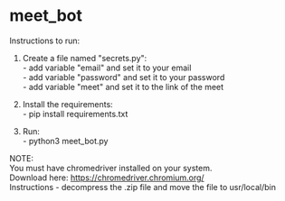 # meet_bot

Instructions to run:
  1. Create a file named "secrets.py":  
    - add variable "email" and set it to your email  
    - add variable "password" and set it to your password  
    - add variable "meet" and set it to the link of the meet  
    
  2. Install the requirements:  
    - pip install requirements.txt  
    
  3. Run:  
    - python3 meet_bot.py  

NOTE:  
    You must have chromedriver installed on your system.  
    Download here: https://chromedriver.chromium.org/  
    Instructions - decompress the .zip file and move the file to usr/local/bin  
